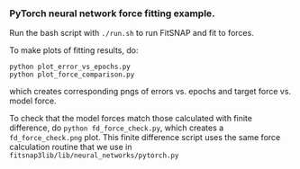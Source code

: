 ### PyTorch neural network force fitting example.

Run the bash script with `./run.sh` to run FitSNAP and fit to forces.

To make plots of fitting results, do:

    python plot_error_vs_epochs.py
    python plot_force_comparison.py

which creates corresponding pngs of errors vs. epochs and target force vs. model force. 

To check that the model forces match those calculated with finite difference, do `python fd_force_check.py`, which creates a `fd_force_check.png` plot. This finite difference script uses the same force calculation routine that we use in `fitsnap3lib/lib/neural_networks/pytorch.py`
